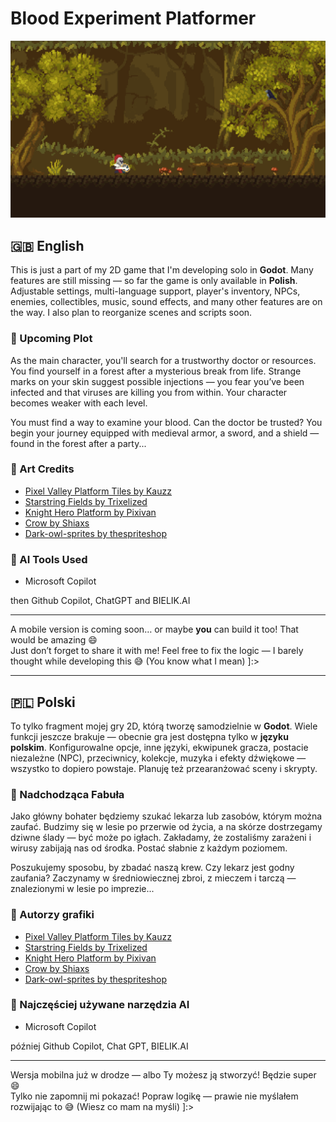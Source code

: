 # Blood Experiment Platformer

![screen1](blood_experiment_platformer.png)

## 🇬🇧 English

This is just a part of my 2D game that I'm developing solo in **Godot**. Many features are still missing — so far the game is only available in **Polish**. Adjustable settings, multi-language support, player's inventory, NPCs, enemies, collectibles, music, sound effects, and many other features are on the way. I also plan to reorganize scenes and scripts soon.

### 🧬 Upcoming Plot

As the main character, you'll search for a trustworthy doctor or resources. You find yourself in a forest after a mysterious break from life. Strange marks on your skin suggest possible injections — you fear you’ve been infected and that viruses are killing you from within. Your character becomes weaker with each level.

You must find a way to examine your blood. Can the doctor be trusted? You begin your journey equipped with medieval armor, a sword, and a shield — found in the forest after a party...

### 🎨 Art Credits

- [Pixel Valley Platform Tiles by Kauzz](https://kauzz.itch.io/pixel-valley-plataform-tiles)
- [Starstring Fields by Trixelized](https://trixelized.itch.io/starstring-fields)
- [Knight Hero Platform by Pixivan](https://pixivan.itch.io/knight-hero-platfor)
- [Crow by Shiaxs](https://shiaxs.itch.io/crow)
- [Dark-owl-sprites by thespriteshop](https://thespriteshop.itch.io/dark-owl-sprites)

### 🤖 AI Tools Used

- Microsoft Copilot

then Github Copilot, ChatGPT and BIELIK.AI

------

A mobile version is coming soon… or maybe **you** can build it too! That would be amazing 😄  
Just don’t forget to share it with me! Feel free to fix the logic — I barely thought while developing this 😅 (You know what I mean) ]:> 

------

## 🇵🇱 Polski

To tylko fragment mojej gry 2D, którą tworzę samodzielnie w **Godot**. Wiele funkcji jeszcze brakuje — obecnie gra jest dostępna tylko w **języku polskim**. Konfigurowalne opcje, inne języki, ekwipunek gracza, postacie niezależne (NPC), przeciwnicy, kolekcje, muzyka i efekty dźwiękowe — wszystko to dopiero powstaje. Planuję też przearanżować sceny i skrypty.

### 🧬 Nadchodząca Fabuła

Jako główny bohater będziemy szukać lekarza lub zasobów, którym można zaufać. Budzimy się w lesie po przerwie od życia, a na skórze dostrzegamy dziwne ślady — być może po igłach. Zakładamy, że zostaliśmy zarażeni i wirusy zabijają nas od środka. Postać słabnie z każdym poziomem.

Poszukujemy sposobu, by zbadać naszą krew. Czy lekarz jest godny zaufania? Zaczynamy w średniowiecznej zbroi, z mieczem i tarczą — znalezionymi w lesie po imprezie...

### 🎨 Autorzy grafiki

- [Pixel Valley Platform Tiles by Kauzz](https://kauzz.itch.io/pixel-valley-plataform-tiles)
- [Starstring Fields by Trixelized](https://trixelized.itch.io/starstring-fields)
- [Knight Hero Platform by Pixivan](https://pixivan.itch.io/knight-hero-platfor)
- [Crow by Shiaxs](https://shiaxs.itch.io/crow)
- [Dark-owl-sprites by thespriteshop](https://thespriteshop.itch.io/dark-owl-sprites)

### 🤖 Najczęściej używane narzędzia AI

- Microsoft Copilot

później Github Copilot, Chat GPT, BIELIK.AI

------

Wersja mobilna już w drodze — albo Ty możesz ją stworzyć! Będzie super 😄  
Tylko nie zapomnij mi pokazać! Popraw logikę — prawie nie myślałem rozwijając to 😅 (Wiesz co mam na myśli) ]:>
